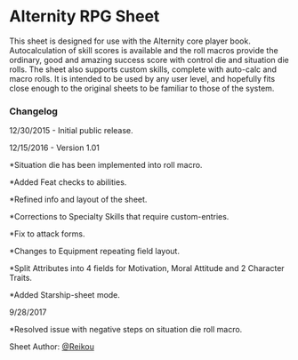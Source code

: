 # Alternity RPG Sheet

This sheet is designed for use with the Alternity core player book. Autocalculation of skill scores is available and the roll macros provide the ordinary, good and amazing success score with control die and situation die rolls. The sheet also supports custom skills, complete with auto-calc and macro rolls.  It is intended to be used by any user level, and hopefully fits close enough to the original sheets to be familiar to those of the system.

### Changelog
12/30/2015 - Initial public release.

12/15/2016 - Version 1.01

*Situation die has been implemented into roll macro.

*Added Feat checks to abilities.

*Refined info and layout of the sheet.

*Corrections to Specialty Skills that require custom-entries.

*Fix to attack forms.

*Changes to Equipment repeating field layout.

*Split Attributes into 4 fields for Motivation, Moral Attitude and 2 Character Traits.

*Added Starship-sheet mode.

9/28/2017

*Resolved issue with negative steps on situation die roll macro.


Sheet Author: [@Reikou](https://app.roll20.net/users/519959/reikou)
